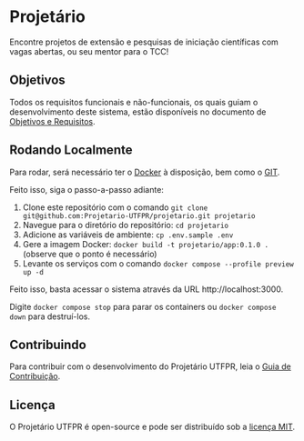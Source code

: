 # Projetário
Encontre projetos de extensão e pesquisas de iniciação científicas com vagas abertas,
ou seu mentor para o TCC!

## Objetivos
Todos os requisitos funcionais e não-funcionais, os quais guiam o desenvolvimento
deste sistema, estão disponíveis no documento de
[Objetivos e Requisitos](.github/requisitos.md).

## Rodando Localmente
Para rodar, será necessário ter o [Docker](https://docs.docker.com/get-started/get-docker/)
à disposição, bem como o [GIT](https://git-scm.com/book/pt-br/v2/Come%C3%A7ando-Instalando-o-Git).

Feito isso, siga o passo-a-passo adiante:
1. Clone este repositório com o comando `git clone git@github.com:Projetario-UTFPR/projetario.git projetario`
2. Navegue para o diretório do repositório: `cd projetario`
3. Adicione as variáveis de ambiente: `cp .env.sample .env`
4. Gere a imagem Docker: `docker build -t projetario/app:0.1.0 .` (observe que o ponto
é necessário)
5. Levante os serviços com o comando `docker compose --profile preview up -d`

Feito isso, basta acessar o sistema através da URL http://localhost:3000.

Digite `docker compose stop` para parar os containers ou `docker compose down` para destruí-los.

## Contribuindo
Para contribuir com o desenvolvimento do Projetário UTFPR, leia o
[Guia de Contribuição](.github/contribuindo.md).

## Licença
O Projetário UTFPR é open-source e pode ser distribuído sob a [licença MIT](./LICENSE).
